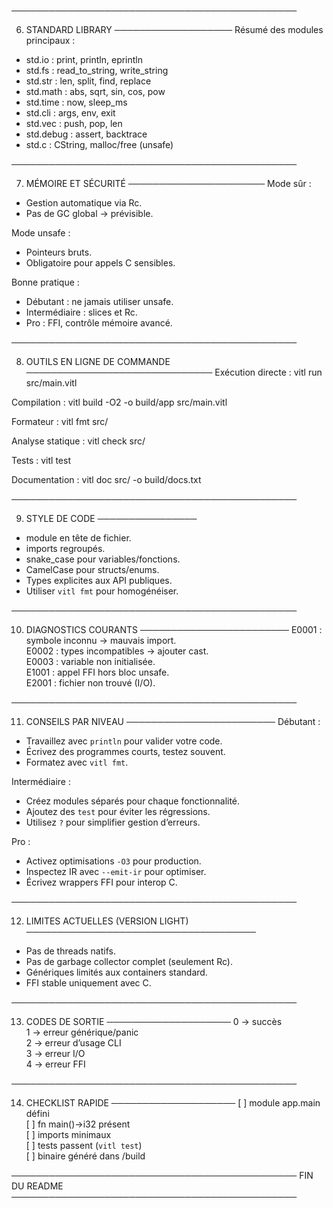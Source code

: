 
──────────────────────────────────────────────

6) STANDARD LIBRARY
───────────────────
Résumé des modules principaux :

- std.io    : print, println, eprintln
- std.fs    : read_to_string, write_string
- std.str   : len, split, find, replace
- std.math  : abs, sqrt, sin, cos, pow
- std.time  : now, sleep_ms
- std.cli   : args, env, exit
- std.vec   : push, pop, len
- std.debug : assert, backtrace
- std.c     : CString, malloc/free (unsafe)

──────────────────────────────────────────────

7) MÉMOIRE ET SÉCURITÉ
──────────────────────
Mode sûr :
- Gestion automatique via Rc<T>.
- Pas de GC global → prévisible.

Mode unsafe :
- Pointeurs bruts.
- Obligatoire pour appels C sensibles.

Bonne pratique :
- Débutant : ne jamais utiliser unsafe.
- Intermédiaire : slices et Rc.
- Pro : FFI, contrôle mémoire avancé.

──────────────────────────────────────────────

8) OUTILS EN LIGNE DE COMMANDE
──────────────────────────────
Exécution directe :
  vitl run src/main.vitl

Compilation :
  vitl build -O2 -o build/app src/main.vitl

Formateur :
  vitl fmt src/

Analyse statique :
  vitl check src/

Tests :
  vitl test

Documentation :
  vitl doc src/ -o build/docs.txt

──────────────────────────────────────────────

9) STYLE DE CODE
────────────────
- module en tête de fichier.
- imports regroupés.
- snake_case pour variables/fonctions.
- CamelCase pour structs/enums.
- Types explicites aux API publiques.
- Utiliser `vitl fmt` pour homogénéiser.

──────────────────────────────────────────────

10) DIAGNOSTICS COURANTS
────────────────────────
E0001 : symbole inconnu → mauvais import.  
E0002 : types incompatibles → ajouter cast.  
E0003 : variable non initialisée.  
E1001 : appel FFI hors bloc unsafe.  
E2001 : fichier non trouvé (I/O).  

──────────────────────────────────────────────

11) CONSEILS PAR NIVEAU
────────────────────────
Débutant :
- Travaillez avec `println` pour valider votre code.
- Écrivez des programmes courts, testez souvent.
- Formatez avec `vitl fmt`.

Intermédiaire :
- Créez modules séparés pour chaque fonctionnalité.
- Ajoutez des `test` pour éviter les régressions.
- Utilisez `?` pour simplifier gestion d’erreurs.

Pro :
- Activez optimisations `-O3` pour production.
- Inspectez IR avec `--emit-ir` pour optimiser.
- Écrivez wrappers FFI pour interop C.

──────────────────────────────────────────────

12) LIMITES ACTUELLES (VERSION LIGHT)
─────────────────────────────────────
- Pas de threads natifs.
- Pas de garbage collector complet (seulement Rc).
- Génériques limités aux containers standard.
- FFI stable uniquement avec C.

──────────────────────────────────────────────

13) CODES DE SORTIE
────────────────────
0 → succès  
1 → erreur générique/panic  
2 → erreur d’usage CLI  
3 → erreur I/O  
4 → erreur FFI  

──────────────────────────────────────────────

14) CHECKLIST RAPIDE
────────────────────
[ ] module app.main défini  
[ ] fn main()->i32 présent  
[ ] imports minimaux  
[ ] tests passent (`vitl test`)  
[ ] binaire généré dans /build  

──────────────────────────────────────────────
FIN DU README
──────────────────────────────────────────────
